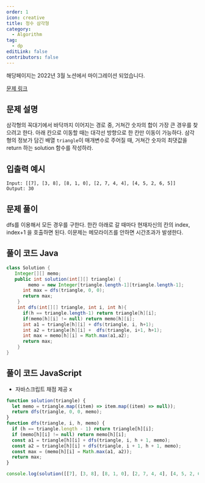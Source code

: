 ```yaml
---
order: 1
icon: creative
title: 정수 삼각형
category:
  - Algorithm
tag:
  - dp
editLink: false
contributors: false
---
```


해당페이지는 2022년 3월 노션에서 마이그레이션 되었습니다.

[문제 링크](https://programmers.co.kr/learn/courses/30/lessons/43105)

## 문제 설명

삼각형의 꼭대기에서 바닥까지 이어지는 경로 중, 거쳐간 숫자의 합이 가장 큰 경우를 찾으려고 한다. 아래 칸으로 이동할 때는 대각선 방향으로 한 칸만 이동이 가능하다. 삼각형의 정보가 담긴 배열 `triangle`이 매개변수로 주어질 때, 거쳐간 숫자의 최댓값을 return 하는 solution 함수를 작성하라.

## 입출력 예시

```
Input: [[7], [3, 8], [8, 1, 0], [2, 7, 4, 4], [4, 5, 2, 6, 5]]
Output: 30
```

## 문제 풀이

dfs를 이용해서 모든 경우를 구한다. 한칸 아래로 갈 때마다 현재자신의 칸의 index, index+1 을 호출하면 된다.
이문제는 메모라이즈를 안하면 시간초과가 발생한다.

## 풀이 코드 Java

```java
class Solution {
   Integer[][] memo;
   public int solution(int[][] triangle) {
	  	memo = new Integer[triangle.length-1][triangle.length-1];
      int max = dfs(triangle, 0, 0);
      return max;
    }
    int dfs(int[][] triangle, int i, int h){
      if(h == triangle.length-1) return triangle[h][i];
      if(memo[h][i] != null) return memo[h][i];
      int a1 = triangle[h][i] + dfs(triangle, i, h+1);
      int a2 = triangle[h][i] +  dfs(triangle, i+1, h+1);
      int max = memo[h][i] = Math.max(a1,a2);
      return max;
    }
}
```

## 풀이 코드 JavaScript

- 자바스크립트 채점 제공 x

```js
function solution(triangle) {
  let memo = triangle.map((item) => item.map((item) => null));
  return dfs(triangle, 0, 0, memo);
}
function dfs(triangle, i, h, memo) {
  if (h == triangle.length - 1) return triangle[h][i];
  if (memo[h][i] != null) return memo[h][i];
  const a1 = triangle[h][i] + dfs(triangle, i, h + 1, memo);
  const a2 = triangle[h][i] + dfs(triangle, i + 1, h + 1, memo);
  const max = (memo[h][i] = Math.max(a1, a2));
  return max;
}

console.log(solution([[7], [3, 8], [8, 1, 0], [2, 7, 4, 4], [4, 5, 2, 6, 5]]));
```
